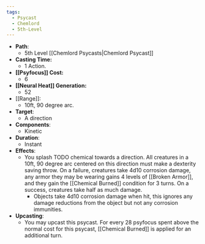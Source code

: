 ```yaml
---
tags:
  - Psycast
  - Chemlord
  - 5th-Level
---
```

- **Path**:
	- 5th Level [[Chemlord Psycasts|Chemlord Psycast]]
- **Casting Time:**
	- 1 Action.
- **[[Psyfocus]] Cost:**
	- 6
- **[[Neural Heat]] Generation:**
	- 52
- [[Range]]:
	- 10ft, 90 degree arc.
- **Target**:
	- A direction
- **Components**:
	- Kinetic
- **Duration**:
	- Instant
- **Effects**:
	- You splash TODO chemical towards a direction. All creatures in a 10ft, 90 degree arc centered on this direction must make a dexterity saving throw. On a failure, creatures take 4d10 corrosion damage, any armor they may be wearing gains 4 levels of [[Broken Armor]], and they gain the [[Chemical Burned]] condition for 3 turns. On a success, creatures take half as much damage.
		- Objects take 4d10 corrosion damage when hit, this ignores any damage reductions from the object but not any corrosion immunities.
- **Upcasting**:
	- You may upcast this psycast. For every 28 psyfocus spent above the normal cost for this psycast, [[Chemical Burned]] is applied for an additional turn.
